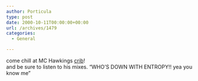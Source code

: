 ```yaml
---
author: Porticula
type: post
date: 2000-10-11T00:00:00+00:00
url: /archives/1479
categories:
  - General

---
```

come chill at MC Hawkings [crib][1]!  
and be sure to listen to his mixes. &#8220;WHO&#8217;S DOWN WITH ENTROPY!! yea you know me&#8221;

 [1]: http://www.mchawking.com/